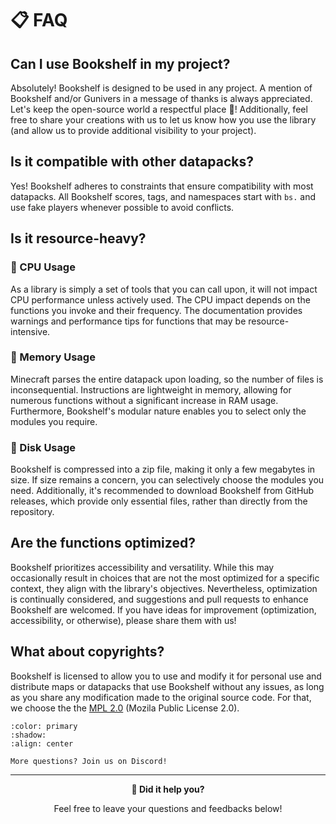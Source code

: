 # 📋 FAQ

## Can I use Bookshelf in my project?

Absolutely! Bookshelf is designed to be used in any project. A mention of Bookshelf and/or Gunivers in a message of thanks is always appreciated. Let's keep the open-source world a respectful place 🤗! Additionally, feel free to share your creations with us to let us know how you use the library (and allow us to provide additional visibility to your project).

## Is it compatible with other datapacks?

Yes! Bookshelf adheres to constraints that ensure compatibility with most datapacks. All Bookshelf scores, tags, and namespaces start with `bs.` and use fake players whenever possible to avoid conflicts.

## Is it resource-heavy?

### 🧠 CPU Usage

As a library is simply a set of tools that you can call upon, it will not impact CPU performance unless actively used. The CPU impact depends on the functions you invoke and their frequency. The documentation provides warnings and performance tips for functions that may be resource-intensive.

### 💾 Memory Usage

Minecraft parses the entire datapack upon loading, so the number of files is inconsequential. Instructions are lightweight in memory, allowing for numerous functions without a significant increase in RAM usage. Furthermore, Bookshelf's modular nature enables you to select only the modules you require.

### 💽 Disk Usage

Bookshelf is compressed into a zip file, making it only a few megabytes in size. If size remains a concern, you can selectively choose the modules you need. Additionally, it's recommended to download Bookshelf from GitHub releases, which provide only essential files, rather than directly from the repository.

## Are the functions optimized?

Bookshelf prioritizes accessibility and versatility. While this may occasionally result in choices that are not the most optimized for a specific context, they align with the library's objectives. Nevertheless, optimization is continually considered, and suggestions and pull requests to enhance Bookshelf are welcomed. If you have ideas for improvement (optimization, accessibility, or otherwise), please share them with us!

## What about copyrights?

Bookshelf is licensed to allow you to use and modify it for personal use and distribute maps or datapacks that use Bookshelf without any issues, as long as you share any modification made to the original source code. For that, we choose the the [MPL 2.0](https://github.com/Gunivers/Bookshelf/blob/master/LICENSE) (Mozila Public License 2.0).

```{button-link} https://discord.gg/E8qq6tN
:color: primary
:shadow:
:align: center

More questions? Join us on Discord!
```

---

<div id="gs-comments" align=center>

**💬 Did it help you?**

Feel free to leave your questions and feedbacks below!

</div>
